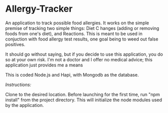 # Allergy-Tracker
An application to track possible food allergies. It works on the simple premise of tracking two simple things: Diet C
hanges (adding or removing foods from one's diet), and Reactions. This is meant to be used in conjuction with food allergy test results, one goal being to weed out false positives.

It should go without saying, but if you decide to use this application, you do so at your own risk. I'm not a doctor
and I offer no medical advice; this application just provides me a means

This is coded Node.js and Hapi, with Mongodb as the database.

*Instructions:*

Clone to the desired location.
Before launching for the first time, run "npm install" from the project directory. This will initialize the node modules used by the application.
